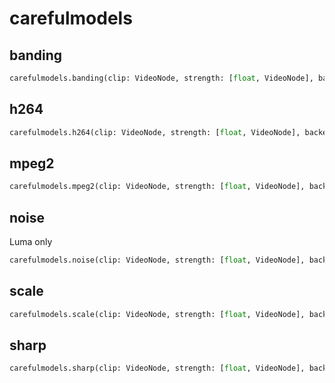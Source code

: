 # carefulmodels

## banding

```python
carefulmodels.banding(clip: VideoNode, strength: [float, VideoNode], backend: vsmlrt.Backend)
```

## h264

```python
carefulmodels.h264(clip: VideoNode, strength: [float, VideoNode], backend: vsmlrt.Backend)
```

## mpeg2

```python
carefulmodels.mpeg2(clip: VideoNode, strength: [float, VideoNode], backend: vsmlrt.Backend)
```

## noise

Luma only

```python
carefulmodels.noise(clip: VideoNode, strength: [float, VideoNode], backend: vsmlrt.Backend)
```

## scale

```python
carefulmodels.scale(clip: VideoNode, strength: [float, VideoNode], backend: vsmlrt.Backend)
```

## sharp

```python
carefulmodels.sharp(clip: VideoNode, strength: [float, VideoNode], backend: vsmlrt.Backend)
```
